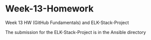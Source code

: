 # Week-13-Homework
Week 13 HW (GitHub Fundamentals) and ELK-Stack-Project

The submission for the ELK-Stack-Project is in the Ansible directory
